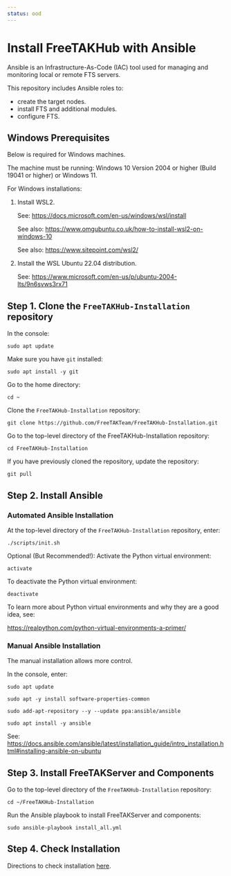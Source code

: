 ```yaml
---
status: ood
---
```


# Install FreeTAKHub with Ansible

Ansible is an Infrastructure-As-Code (IAC) tool used for managing and monitoring local or remote FTS servers.

This repository includes Ansible roles to:

- create the target nodes.
- install FTS and additional modules.
- configure FTS.

## Windows Prerequisites

Below is required for Windows machines.

The machine must be running: Windows 10 Version 2004 or higher (Build 19041 or higher) or Windows 11.

For Windows installations:

1. Install WSL2.

    See: <https://docs.microsoft.com/en-us/windows/wsl/install>

    See also: <https://www.omgubuntu.co.uk/how-to-install-wsl2-on-windows-10>

    See also: <https://www.sitepoint.com/wsl2/>

2. Install the WSL Ubuntu 22.04 distribution.

    See: <https://www.microsoft.com/en-us/p/ubuntu-2004-lts/9n6svws3rx71>

## Step 1. Clone the `FreeTAKHub-Installation` repository

In the console:

```console
sudo apt update
```

Make sure you have `git` installed:

```console
sudo apt install -y git
```

Go to the home directory:

```console
cd ~
```

Clone the `FreeTAKHub-Installation` repository:

```console
git clone https://github.com/FreeTAKTeam/FreeTAKHub-Installation.git
```

Go to the top-level directory of the FreeTAKHub-Installation repository:

```console
cd FreeTAKHub-Installation
```

If you have previously cloned the repository, update the repository:

```console
git pull
```

## Step 2. Install Ansible

### Automated Ansible Installation

At the top-level directory of the `FreeTAKHub-Installation` repository, enter:

```console
./scripts/init.sh
```

Optional (But Recommended!): Activate the Python virtual environment:

```console
activate
```

To deactivate the Python virtual environment:

```console
deactivate
```

To learn more about Python virtual environments and why they are a good idea, see:

<https://realpython.com/python-virtual-environments-a-primer/>

### Manual Ansible Installation
 
The manual installation allows more control.

In the console, enter:

```console
sudo apt update
```

```console
sudo apt -y install software-properties-common
```

```console
sudo add-apt-repository --y --update ppa:ansible/ansible
```

```console
sudo apt install -y ansible
```

See: <https://docs.ansible.com/ansible/latest/installation_guide/intro_installation.html#installing-ansible-on-ubuntu>

## Step 3. Install FreeTAKServer and Components

Go to the top-level directory of the `FreeTAKHub-Installation` repository:

```console
cd ~/FreeTAKHub-Installation
```

Run the Ansible playbook to install FreeTAKServer and components:

```console
sudo ansible-playbook install_all.yml
```

## Step 4. Check Installation

Directions to check installation [here](../Troubleshooting/InstallationCheck.md).
